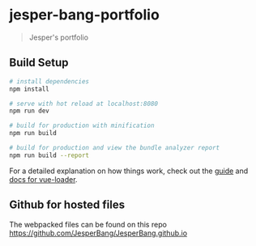 # jesper-bang-portfolio

> Jesper's portfolio

## Build Setup

``` bash
# install dependencies
npm install

# serve with hot reload at localhost:8080
npm run dev

# build for production with minification
npm run build

# build for production and view the bundle analyzer report
npm run build --report
```

For a detailed explanation on how things work, check out the [guide](http://vuejs-templates.github.io/webpack/) and [docs for vue-loader](http://vuejs.github.io/vue-loader).

## Github for hosted files
The webpacked files can be found on this repo 
https://github.com/JesperBang/JesperBang.github.io
